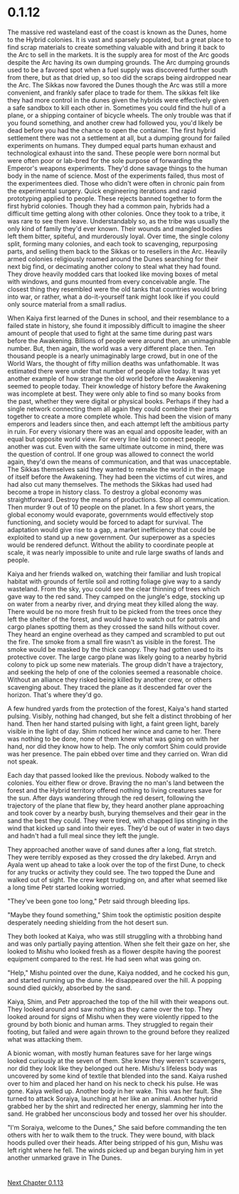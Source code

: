 # 0.1.12

The massive red wasteland east of the coast is known as the Dunes, home to the Hybrid colonies. It is vast and sparsely populated, but a great place to find scrap materials to create something valuable with and bring it back to the Arc to sell in the markets. It is the supply area for most of the Arc goods despite the Arc having its own dumping grounds. The Arc dumping grounds used to be a favored spot when a fuel supply was discovered further south from there, but as that dried up, so too did the scraps being airdropped near the Arc. The Sikkas now favored the Dunes though the Arc was still a more convenient, and frankly safer place to trade for them. The sikkas felt like they had more control in the dunes given the hybrids were effectively given a safe sandbox to kill each other in. Sometimes you could find the hull of a plane, or a shipping container of bicycle wheels. The only trouble was that if you found something, and another crew had followed you, you&#39;d likely be dead before you had the chance to open the container. The first hybrid settlement there was not a settlement at all, but a dumping ground for failed experiments on humans. They dumped equal parts human exhaust and technological exhaust into the sand. These people were born normal but were often poor or lab-bred for the sole purpose of forwarding the Emperor&#39;s weapons experiments. They&#39;d done savage things to the human body in the name of science. Most of the experiments failed, thus most of the experimentees died. Those who didn&#39;t were often in chronic pain from the experimental surgery. Quick engineering iterations and rapid prototyping applied to people. These rejects banned together to form the first hybrid colonies. Though they had a common pain, hybrids had a difficult time getting along with other colonies. Once they took to a tribe, it was rare to see them leave. Understandably so, as the tribe was usually the only kind of family they&#39;d ever known. Their wounds and mangled bodies left them bitter, spiteful, and murderously loyal. Over time, the single colony split, forming many colonies, and each took to scavenging, repurposing parts, and selling them back to the Sikkas or to resellers in the Arc. Heavily armed colonies religiously roamed around the Dunes searching for their next big find, or decimating another colony to steal what they had found. They drove heavily modded cars that looked like moving boxes of metal with windows, and guns mounted from every conceivable angle. The closest thing they resembled were the old tanks that countries would bring into war, or rather, what a do-it-yourself tank might look like if you could only source material from a small radius.

When Kaiya first learned of the Dunes in school, and their resemblance to a failed state in history, she found it impossibly difficult to imagine the sheer amount of people that used to fight at the same time during past wars before the Awakening. Billions of people were around then, an unimaginable number. But, then again, the world was a very different place then. Ten thousand people is a nearly unimaginably large crowd, but in one of the World Wars, the thought of fifty million deaths was unfathomable. It was estimated there were under that number of people alive today. It was yet another example of how strange the old world before the Awakening seemed to people today. Their knowledge of history before the Awakening was incomplete at best. They were only able to find so many books from the past, whether they were digital or physical books. Perhaps if they had a single network connecting them all again they could combine their parts together to create a more complete whole. This had been the vision of many emperors and leaders since then, and each attempt left the ambitious party in ruin. For every visionary there was an equal and opposite leader, with an equal but opposite world view. For every line laid to connect people, another was cut. Even with the same ultimate outcome in mind, there was the question of control. If one group was allowed to connect the world again, they&#39;d own the means of communication, and that was unacceptable. The Sikkas themselves said they wanted to remake the world in the image of itself before the Awakening. They had been the victims of cut wires, and had also cut many themselves. The methods the Sikkas had used had become a trope in history class. To destroy a global economy was straightforward. Destroy the means of productions. Stop all communication. Then murder 9 out of 10 people on the planet. In a few short years, the global economy would evaporate, governments would effectively stop functioning, and society would be forced to adapt for survival. The adaptation would give rise to a gap, a market inefficiency that could be exploited to stand up a new government. Our superpower as a species would be rendered defunct. Without the ability to coordinate people at scale, it was nearly impossible to unite and rule large swaths of lands and people.

Kaiya and her friends walked on, watching their familiar and lush tropical habitat with grounds of fertile soil and rotting foliage give way to a sandy wasteland. From the sky, you could see the clear thinning of trees which gave way to the red sand. They camped on the jungle&#39;s edge, stocking up on water from a nearby river, and drying meat they killed along the way. There would be no more fresh fruit to be picked from the trees once they left the shelter of the forest, and would have to watch out for patrols and cargo planes spotting them as they crossed the sand hills without cover. They heard an engine overhead as they camped and scrambled to put out the fire. The smoke from a small fire wasn&#39;t as visible in the forest. The smoke would be masked by the thick canopy. They had gotten used to its protective cover. The large cargo plane was likely going to a nearby hybrid colony to pick up some new materials. The group didn&#39;t have a trajectory, and seeking the help of one of the colonies seemed a reasonable choice. Without an alliance they risked being killed by another crew, or others scavenging about. They traced the plane as it descended far over the horizon. That&#39;s where they&#39;d go.

A few hundred yards from the protection of the forest, Kaiya&#39;s hand started pulsing. Visibly, nothing had changed, but she felt a distinct throbbing of her hand. Then her hand started pulsing with light, a faint green light, barely visible in the light of day. Shim noticed her wince and came to her. There was nothing to be done, none of them knew what was going on with her hand, nor did they know how to help. The only comfort Shim could provide was her presence. The pain ebbed over time and they carried on. Wran did not speak.

Each day that passed looked like the previous. Nobody walked to the colonies. You either flew or drove. Braving the no man&#39;s land between the forest and the Hybrid territory offered nothing to living creatures save for the sun. After days wandering through the red desert, following the trajectory of the plane that flew by, they heard another plane approaching and took cover by a nearby bush, burying themselves and their gear in the sand the best they could. They were tired, with chapped lips stinging in the wind that kicked up sand into their eyes. They&#39;d be out of water in two days and hadn&#39;t had a full meal since they left the jungle.

They approached another wave of sand dunes after a long, flat stretch. They were terribly exposed as they crossed the dry lakebed. Arryn and Ayala went up ahead to take a look over the top of the first Dune, to check for any trucks or activity they could see. The two topped the Dune and walked out of sight. The crew kept trudging on, and after what seemed like a long time Petr started looking worried.

&quot;They&#39;ve been gone too long,&quot; Petr said through bleeding lips.

&quot;Maybe they found something,&quot; Shim took the optimistic position despite desperately needing shielding from the hot desert sun.

They both looked at Kaiya, who was still struggling with a throbbing hand and was only partially paying attention. When she felt their gaze on her, she looked to Mishu who looked fresh as a flower despite having the poorest equipment compared to the rest. He had seen what was going on.

&quot;Help,&quot; Mishu pointed over the dune, Kaiya nodded, and he cocked his gun, and started running up the dune. He disappeared over the hill. A popping sound died quickly, absorbed by the sand.

Kaiya, Shim, and Petr approached the top of the hill with their weapons out. They looked around and saw nothing as they came over the top. They looked around for signs of Mishu when they were violently ripped to the ground by both bionic and human arms. They struggled to regain their footing, but failed and were again thrown to the ground before they realized what was attacking them.

A bionic woman, with mostly human features save for her large wings looked curiously at the seven of them. She knew they weren&#39;t scavengers, nor did they look like they belonged out here. Mishu&#39;s lifeless body was uncovered by some kind of textile that blended into the sand. Kaiya rushed over to him and placed her hand on his neck to check his pulse. He was gone. Kaiya welled up. Another body in her wake. This was her fault. She turned to attack Soraiya, launching at her like an animal. Another hybrid grabbed her by the shirt and redirected her energy, slamming her into the sand. He grabbed her unconscious body and tossed her over his shoulder.

&quot;I&#39;m Soraiya, welcome to the Dunes,&quot; She said before commanding the ten others with her to walk them to the truck. They were bound, with black hoods pulled over their heads. After being stripped of his gun, Mishu was left right where he fell. The winds picked up and began burying him in yet another unmarked grave in The Dunes.

#
[Next Chapter 0.1.13](/0.1.13.md)

